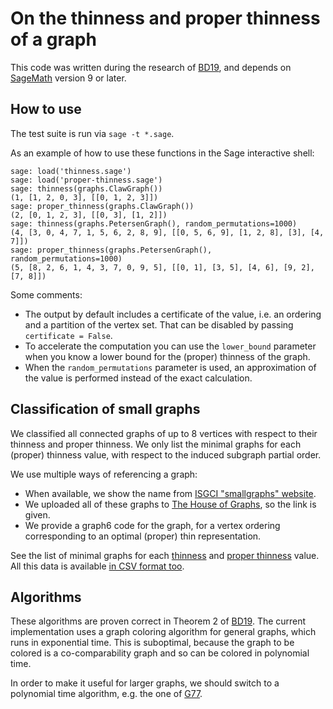 # On the thinness and proper thinness of a graph

This code was written during the research of [BD19](https://doi.org/10.1016/j.dam.2018.03.072), and depends on [SageMath](https://www.sagemath.org/) version 9 or later.

## How to use

The test suite is run via `sage -t *.sage`.

As an example of how to use these functions in the Sage interactive shell:

```
sage: load('thinness.sage')
sage: load('proper-thinness.sage')
sage: thinness(graphs.ClawGraph())
(1, [1, 2, 0, 3], [[0, 1, 2, 3]])
sage: proper_thinness(graphs.ClawGraph())
(2, [0, 1, 2, 3], [[0, 3], [1, 2]])
sage: thinness(graphs.PetersenGraph(), random_permutations=1000)
(4, [3, 0, 4, 7, 1, 5, 6, 2, 8, 9], [[0, 5, 6, 9], [1, 2, 8], [3], [4, 7]])
sage: proper_thinness(graphs.PetersenGraph(), random_permutations=1000)
(5, [8, 2, 6, 1, 4, 3, 7, 0, 9, 5], [[0, 1], [3, 5], [4, 6], [9, 2], [7, 8]])
```
Some comments:

- The output by default includes a certificate of the value, i.e. an ordering and a partition of the vertex set. That can be disabled by passing `certificate = False`.
- To accelerate the computation you can use the `lower_bound` parameter when you know a lower bound for the (proper) thinness of the graph.
- When the `random_permutations` parameter is used, an approximation of the value is performed instead of the exact calculation.

## Classification of small graphs

We classified all connected graphs of up to 8 vertices with respect to their thinness and proper thinness. We only list the minimal graphs for each (proper) thinness value, with respect to the induced subgraph partial order.

We use multiple ways of referencing a graph:

- When available, we show the name from [ISGCI "smallgraphs" website](https://www.graphclasses.org/smallgraphs.html).
- We uploaded all of these graphs to [The House of Graphs](https://houseofgraphs.org), so the link is given.
- We provide a graph6 code for the graph, for a vertex ordering corresponding to an optimal (proper) thin representation.

See the list of minimal graphs for each [thinness](small-graphs-thinness.md) and [proper thinness](small-graphs-proper-thinness.md) value. All this data is available [in CSV format too](data/).

## Algorithms

These algorithms are proven correct in Theorem 2 of [BD19](https://doi.org/10.1016/j.dam.2018.03.072). The current implementation uses a graph coloring algorithm for general graphs, which runs in exponential time. This is suboptimal, because the graph to be colored is a co-comparability graph and so can be colored in polynomial time.

In order to make it useful for larger graphs, we should switch to a polynomial time algorithm, e.g. the one of [G77](https://doi.org/10.1007/BF02253207).
